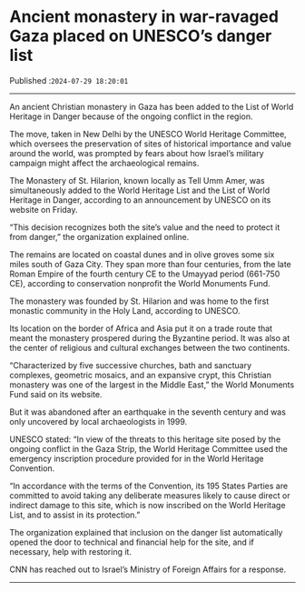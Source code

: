 # Ancient monastery in war-ravaged Gaza placed on UNESCO’s danger list

Published :`2024-07-29 18:20:01`

---

An ancient Christian monastery in Gaza has been added to the List of World Heritage in Danger because of the ongoing conflict in the region.

The move, taken in New Delhi by the UNESCO World Heritage Committee, which oversees the preservation of sites of historical importance and value around the world, was prompted by fears about how Israel’s military campaign might affect the archaeological remains.

The Monastery of St. Hilarion, known locally as Tell Umm Amer, was simultaneously added to the World Heritage List and the List of World Heritage in Danger, according to an announcement by UNESCO on its website on Friday.

“This decision recognizes both the site’s value and the need to protect it from danger,” the organization explained online.

The remains are located on coastal dunes and in olive groves some six miles south of Gaza City. They span more than four centuries, from the late Roman Empire of the fourth century CE to the Umayyad period (661-750 CE), according to conservation nonprofit the World Monuments Fund.

The monastery was founded by St. Hilarion and was home to the first monastic community in the Holy Land, according to UNESCO.

Its location on the border of Africa and Asia put it on a trade route that meant the monastery prospered during the Byzantine period. It was also at the center of religious and cultural exchanges between the two continents.

“Characterized by five successive churches, bath and sanctuary complexes, geometric mosaics, and an expansive crypt, this Christian monastery was one of the largest in the Middle East,” the World Monuments Fund said on its website.

But it was abandoned after an earthquake in the seventh century and was only uncovered by local archaeologists in 1999.

UNESCO stated: “In view of the threats to this heritage site posed by the ongoing conflict in the Gaza Strip, the World Heritage Committee used the emergency inscription procedure provided for in the World Heritage Convention.

“In accordance with the terms of the Convention, its 195 States Parties are committed to avoid taking any deliberate measures likely to cause direct or indirect damage to this site, which is now inscribed on the World Heritage List, and to assist in its protection.”

The organization explained that inclusion on the danger list automatically opened the door to technical and financial help for the site, and if necessary, help with restoring it.

CNN has reached out to Israel’s Ministry of Foreign Affairs for a response.

---

